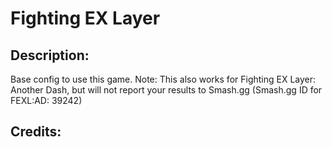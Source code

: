 # Fighting EX Layer

## Description: 

Base config to use this game.
Note: This also works for Fighting EX Layer: Another Dash, but will not report your results to Smash.gg (Smash.gg ID for FEXL:AD: 39242)

## Credits: 



